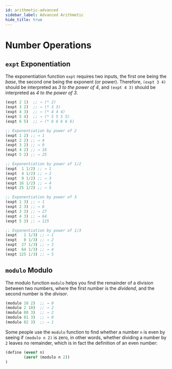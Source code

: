 ```yaml
---
id: arithmetic-advanced
sidebar_label: Advanced Arithmetic
hide_title: true
---
```


# Number Operations

## `expt` Exponentiation

The exponentiation function `expt` requires two inputs, the first one being the 
*base*, the second one being the exponent (or power). Therefore, `(expt 3 4)` 
should be interpreted as _3 to the power of 4_, and `(expt 4 3)` should be 
interpreted as _4 to the power of 3_.

``` clojure
(expt 2 1)  ;; → (* 2)
(expt 3 2)  ;; → (* 3 3)
(expt 4 3)  ;; → (* 4 4 4)
(expt 5 4)  ;; → (* 5 5 5 5)
(expt 6 5)  ;; → (* 6 6 6 6 6)

;; Exponentiation by power of 2
(expt 1 2) ;; → 1
(expt 2 2) ;; → 4
(expt 3 2) ;; → 9
(expt 4 2) ;; → 16
(expt 5 2) ;; → 25

;; Exponentiation by power of 1/2
(expt  1 1/2) ;; → 1
(expt  4 1/2) ;; → 2
(expt  9 1/2) ;; → 3
(expt 16 1/2) ;; → 4
(expt 25 1/2) ;; → 5

;; Exponentiation by power of 3
(expt 1 3) ;; → 1
(expt 2 3) ;; → 8
(expt 3 3) ;; → 27
(expt 4 3) ;; → 64
(expt 5 3) ;; → 125

;; Exponentiation by power of 1/3
(expt   1 1/3) ;; → 1
(expt   8 1/3) ;; → 2
(expt  27 1/3) ;; → 3
(expt  64 1/3) ;; → 4
(expt 125 1/3) ;; → 5
```

## `modulo` Modulo

The modulo function `modulo` helps you find the remainder of a division between 
two numbers, where the first number is the *dividend*, and the second number is 
the *divisor*.

``` clojure
(modulo 10 2)  ;; → 0
(modulo 2 10)  ;; → 2
(modulo 80 3)  ;; → 2
(modulo 81 3)  ;; → 0
(modulo 82 3)  ;; → 1
```

Some people use the `modulo` function to find whether a number `n` is even by 
seeing if `(modulo n 2)` is zero, in other words, whether dividing a number by 
`2` leaves no remainder, which is in fact the definition of an even number:

``` clojure
(define (even? n) 
        (zero? (modulo n 2))
)
```
